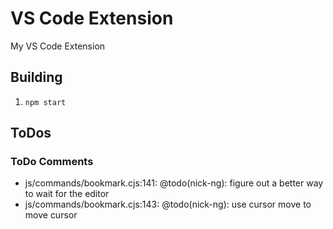 # VS Code Extension

My VS Code Extension

## Building

1. `npm start`

## ToDos

### ToDo Comments

- js/commands/bookmark.cjs:141: @todo(nick-ng): figure out a better way to wait for the editor
- js/commands/bookmark.cjs:143: @todo(nick-ng): use cursor move to move cursor
